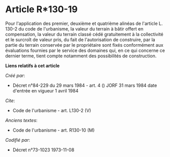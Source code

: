# Article R*130-19

Pour l'application des premier, deuxième et quatrième alinéas de l'article L. 130-2 du code de l'urbanisme, la valeur du
terrain à bâtir offert en compensation, la valeur du terrain classé cédé gratuitement à la collectivité et le surcroît de
valeur pris, du fait de l'autorisation de construire, par la partie du terrain conservée par le propriétaire sont fixés
conformément aux évaluations fournies par le service des domaines qui, en ce qui concerne ce dernier terme, tient compte
notamment des possibilités de construction.

**Liens relatifs à cet article**

_Créé par_:

  - Décret n°84-229 du 29 mars 1984 - art. 4 () JORF 31 mars 1984 date d'entrée en vigueur 1 avril 1984

_Cite_:

  - Code de l'urbanisme - art. L130-2 (V)

_Anciens textes_:

  - Code de l'urbanisme - art. R130-10 (M)

_Codifié par_:

  - Décret n°73-1023 1973-11-08
